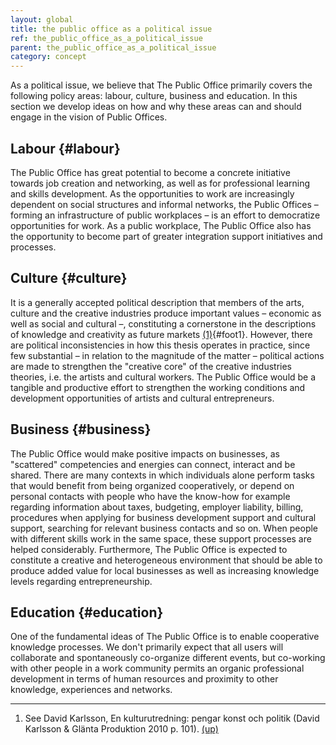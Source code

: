 ```yaml
---
layout: global
title: the public office as a political issue
ref: the_public_office_as_a_political_issue
parent: the_public_office_as_a_political_issue
category: concept
---
```


As a political issue, we believe that The Public Office primarily covers the following policy areas: labour, culture, business and education. In this section we develop ideas on how and why these areas can and should engage in the vision of Public Offices.

## Labour {#labour}

The Public Office has great potential to become a concrete initiative towards job creation and networking, as well as for professional learning and skills development. As the opportunities to work are increasingly dependent on social structures and informal networks, the Public Offices – forming an infrastructure of public workplaces – is an effort to democratize opportunities for work. As a public workplace, The Public Office also has the opportunity to become part of greater integration support initiatives and processes.

## Culture {#culture}

It is a generally accepted political description that members of the arts, culture and the creative industries produce important values – economic as well as social and cultural –, constituting a cornerstone in the descriptions of knowledge and creativity as future markets [(1)](#footnotes){#foot1}. However, there are political inconsistencies in how this thesis operates in practice, since few substantial – in relation to the magnitude of the matter – political actions are made to strengthen the "creative core" of the creative industries theories, i.e. the artists and cultural workers. The Public Office would be a tangible and productive effort to strengthen the working conditions and development opportunities of artists and cultural entrepreneurs.

## Business {#business}

The Public Office would make positive impacts on businesses, as "scattered" competencies and energies can connect, interact and be shared. There are many contexts in which individuals alone perform tasks that would benefit from being organized cooperatively, or depend on personal contacts with people who have the know-how for example regarding information about taxes, budgeting, employer liability, billing, procedures when applying for business development support and cultural support, searching for relevant business contacts and so on. When people with different skills work in the same space, these support processes are helped considerably. Furthermore, The Public Office is expected to constitute a creative and heterogeneous environment that should be able to produce added value for local businesses as well as increasing knowledge levels regarding entrepreneurship.

## Education {#education}

One of the fundamental ideas of The Public Office is to enable cooperative knowledge processes. We don't primarily expect that all users will collaborate and spontaneously co-organize different events, but co-working with other people in a work community permits an organic professional development in terms of human resources and proximity to other knowledge, experiences and networks.

<hr id="footnotes"/>

01. See David Karlsson, En kulturutredning: pengar konst och politik (David Karlsson & Glänta Produktion 2010 p. 101). [(up)](#foot1)